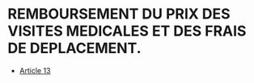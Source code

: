 # REMBOURSEMENT DU PRIX DES VISITES MEDICALES ET DES FRAIS DE DEPLACEMENT.

- [Article 13](article-13.md)
